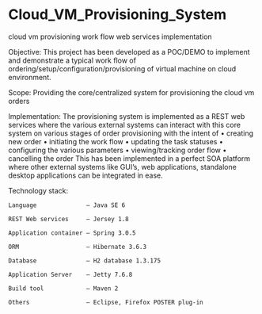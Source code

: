 Cloud_VM_Provisioning_System
============================

cloud vm provisioning work flow web services implementation

Objective:
 This project has been developed as a POC/DEMO to implement and demonstrate a typical  work flow of ordering/setup/configuration/provisioning of virtual machine on cloud environment.

Scope:
 Providing the core/centralized system for provisioning the cloud vm orders

Implementation:
 The provisioning system is implemented as a REST web services where the various external systems can interact with this core system on various stages of order provisioning with the intent of
	•	creating new order
	•	initiating the work flow
	•	updating the task statuses
	•	configuring the various parameters
	•	viewing/tracking order flow
	•	cancelling the order
This has been implemented in a perfect SOA platform where other external systems like GUI’s, web applications, standalone desktop applications can be integrated in ease.

Technology stack:

	Language              – Java SE 6
	
	REST Web services     – Jersey 1.8
	
	Application container – Spring 3.0.5
	
	ORM                   – Hibernate 3.6.3
	
	Database              – H2 database 1.3.175
	
	Application Server    – Jetty 7.6.8
	
	Build tool            – Maven 2
	
	Others                – Eclipse, Firefox POSTER plug-in
